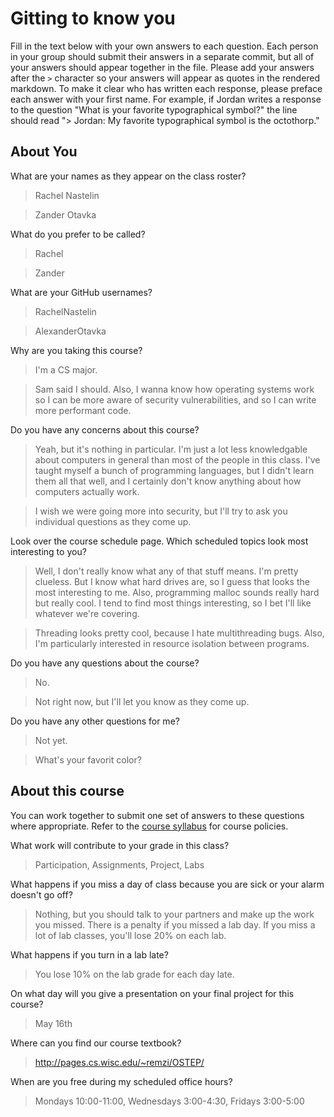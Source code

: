 # Gitting to know you
Fill in the text below with your own answers to each question. Each person in your group should submit their answers in a separate commit, but all of your answers should appear together in the file. Please add your answers after the `>` character so your answers will appear as quotes in the rendered markdown. To make it clear who has written each response, please preface each answer with your first name. For example, if Jordan writes a response to the question "What is your favorite typographical symbol?" the line should read "> Jordan: My favorite typographical symbol is the octothorp." 

## About You
What are your names as they appear on the class roster?
> Rachel Nastelin

> Zander Otavka

What do you prefer to be called?
> Rachel

> Zander

What are your GitHub usernames?
> RachelNastelin

> AlexanderOtavka

Why are you taking this course?
> I'm a CS major.

> Sam said I should.  Also, I wanna know how operating systems work so I can be
> more aware of security vulnerabilities, and so I can write more performant
> code.

Do you have any concerns about this course?
> Yeah, but it's nothing in particular. I'm just a lot less knowledgable about computers in general than most of the people in this class. I've taught myself a bunch of programming languages, but I didn't learn them all that well, and I certainly don't know anything about how computers actually work. 

> I wish we were going more into security, but I'll try to ask you individual
> questions as they come up.

Look over the course schedule page. Which scheduled topics look most interesting to you?
> Well, I don't really know what any of that stuff means. I'm pretty clueless. But I know what hard drives are, so I guess that looks the most interesting to me. Also, programming malloc sounds really hard but really cool. I tend to find most things interesting, so I bet I'll like whatever we're covering. 

> Threading looks pretty cool, because I hate multithreading bugs.  Also, I'm
> particularly interested in resource isolation between programs.

Do you have any questions about the course?
> No.

> Not right now, but I'll let you know as they come up.

Do you have any other questions for me?
> Not yet. 

> What's your favorit color?

## About this course
You can work together to submit one set of answers to these questions where appropriate. Refer to the [course syllabus](http://www.cs.grinnell.edu/~curtsinger/teaching/2018S/CSC213/syllabus/) for course policies.

What work will contribute to your grade in this class?
> Participation, Assignments, Project, Labs

What happens if you miss a day of class because you are sick or your alarm doesn't go off?
> Nothing, but you should talk to your partners and make up the work you missed. There is a penalty if you missed a lab day. If you miss a lot of lab classes, you'll lose 20% on each lab. 

What happens if you turn in a lab late?
> You lose 10% on the lab grade for each day late. 

On what day will you give a presentation on your final project for this course?
> May 16th

Where can you find our course textbook?
> http://pages.cs.wisc.edu/~remzi/OSTEP/

When are you free during my scheduled office hours?
> Mondays 10:00-11:00, Wednesdays 3:00-4:30, Fridays 3:00-5:00
